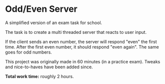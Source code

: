 ﻿# Odd/Even Server
A simplified version of an exam task for school.

The task is to create a multi threaded server that reacts to user input.

If the client sends an even number, the server will respond "even" the first time. After the first even number, it should respond "even again".
The same goes for odd numbers.

This project was originally made in 60 minutes (in a practice exam). Tweaks and nice-to-haves have been added since.

**Total work time:** roughly 2 hours.
